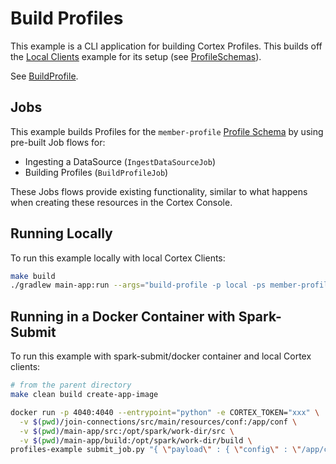 # Build Profiles

This example is a CLI application for building Cortex Profiles. This builds off
the [Local Clients](../local-clients/README.md) example for its setup 
(see [ProfileSchemas](../local-clients/README.md#profile-schemas)).

See [BuildProfile](./src/main/java/com/c12e/cortex/examples/profile/BuildProfile.java).

## Jobs

This example builds Profiles for the `member-profile` [Profile Schema](../local-clients/README.md#profile-schemas) by
using pre-built Job flows for:
- Ingesting a DataSource (`IngestDataSourceJob`)
- Building Profiles (`BuildProfileJob`)

These Jobs flows provide existing functionality, similar to what happens when creating these resources in the Cortex Console.

## Running Locally

To run this example locally with local Cortex Clients:
```bash
make build
./gradlew main-app:run --args="build-profile -p local -ps member-profile"
```

## Running in a Docker Container with Spark-Submit

To run this example with spark-submit/docker container and local Cortex clients:
```bash
# from the parent directory
make clean build create-app-image

docker run -p 4040:4040 --entrypoint="python" -e CORTEX_TOKEN="xxx" \
  -v $(pwd)/join-connections/src/main/resources/conf:/app/conf \
  -v $(pwd)/main-app/src:/opt/spark/work-dir/src \
  -v $(pwd)/main-app/build:/opt/spark/work-dir/build \
profiles-example submit_job.py "{ \"payload\" : { \"config\" : \"/app/conf/spark-conf.json\" } }"
```